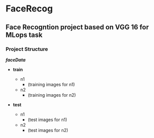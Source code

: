 # FaceRecog
## Face Recogntion project based on VGG 16 for MLops task

### Project Structure 

***faceData***

 - **train**
   - n1
     - (training images for n1)
   - n2
     - (training images for n2)
     
 - **test**
   - n1
     - (test images for n1)
   - n2
     - (test images for n2)
   
